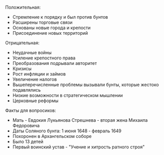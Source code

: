 Положительная:
- Стремление к порядку и был против бунтов
- Расширены торговые связи
- Основаны новые города и крепости
- Присоединение новых территорий

Отрицательная:
- Неудачные войны
- Усиление крепостного права
- Преобразования подрывали авторитет
- Кризисы
- Рост инфляции и займов
- Увеличение налогов
- Вышеперечисленные проблемы вызывали бунты, которые жестоко подавлялись
- Низкие возможности в стратегическом мышлении
- Церковные реформы

Факты для вопросиков:
- Мать - Евдокия Лукьянова Стрешнева - вторая жена Михаила Федоровича
- Даты Соляного бунта: 1 июня 1648 - февраль 1649
- Похоронен в Архангельском соборе
- Было 13 детей
- Первый воинский устав - "Учение и хитрость ратного строя"